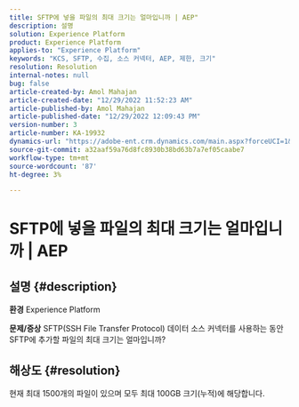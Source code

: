 ```yaml
---
title: SFTP에 넣을 파일의 최대 크기는 얼마입니까 | AEP"
description: 설명
solution: Experience Platform
product: Experience Platform
applies-to: "Experience Platform"
keywords: "KCS, SFTP, 수집, 소스 커넥터, AEP, 제한, 크기"
resolution: Resolution
internal-notes: null
bug: false
article-created-by: Amol Mahajan
article-created-date: "12/29/2022 11:52:23 AM"
article-published-by: Amol Mahajan
article-published-date: "12/29/2022 12:09:43 PM"
version-number: 3
article-number: KA-19932
dynamics-url: "https://adobe-ent.crm.dynamics.com/main.aspx?forceUCI=1&pagetype=entityrecord&etn=knowledgearticle&id=e9b0983c-6f87-ed11-81ac-6045bd006704"
source-git-commit: a32aaf59a76d8fc8930b38bd63b7a7ef05caabe7
workflow-type: tm+mt
source-wordcount: '87'
ht-degree: 3%

---
```


# SFTP에 넣을 파일의 최대 크기는 얼마입니까 | AEP

## 설명 {#description}

<b>환경</b>
Experience Platform


<b>문제/증상</b>
SFTP(SSH File Transfer Protocol) 데이터 소스 커넥터를 사용하는 동안 SFTP에 추가할 파일의 최대 크기는 얼마입니까?


## 해상도 {#resolution}

현재 최대 1500개의 파일이 있으며 모두 최대 100GB 크기(누적)에 해당합니다.